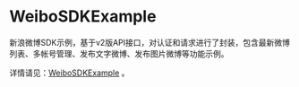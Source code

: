 # WeiboSDKExample #
新浪微博SDK示例，基于v2版API接口，对认证和请求进行了封装，包含最新微博列表、多帐号管理、发布文字微博、发布图片微博等功能示例。

详情请见：[WeiboSDKExample](https://github.com/JimLiu/WeiboSDK/tree/master/WeiboSDKExample "新浪微博SDK示例") 。
